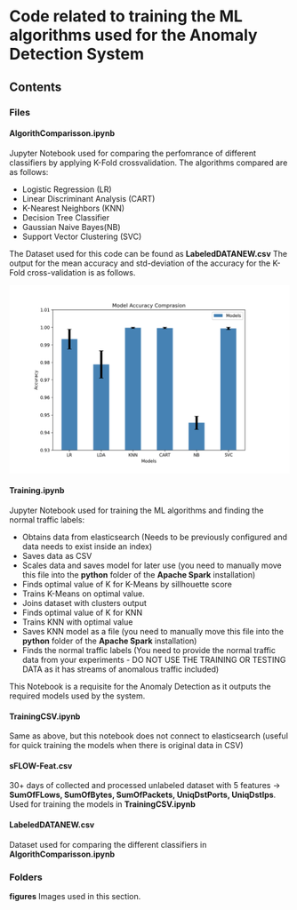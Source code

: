 # Code related to training the ML algorithms used for the Anomaly Detection System
## Contents
### Files
#### **AlgorithComparisson.ipynb**
Jupyter Notebook used for comparing the perfomrance of different classifiers by applying K-Fold crossvalidation.
The algorithms compared are as follows:
* Logistic Regression (LR)
* Linear Discriminant Analysis (CART)
* K-Nearest Neighbors (KNN)
* Decision Tree Classifier
* Gaussian Naive Bayes(NB)
* Support Vector Clustering (SVC)

The Dataset used for this code can be found as **LabeledDATANEW.csv** 
The output for the mean accuracy and std-deviation of the accuracy for the K-Fold cross-validation is as follows.

![K-fold results](figures/k-fold.png)


#### **Training.ipynb**
Jupyter Notebook used for training the ML algorithms and finding the normal traffic labels:
* Obtains data from elasticsearch (Needs to be previously configured and data needs to exist inside an index)
* Saves data as CSV
* Scales data and saves model for later use (you need to manually move this file into the **python** folder of the **Apache Spark** installation)
* Finds optimal value of K for K-Means by sillhouette score
* Trains K-Means on optimal value.
* Joins dataset with clusters output
* Finds optimal value of K for KNN
* Trains KNN with optimal value
* Saves KNN model as a file (you need to manually move this file into the **python** folder of the **Apache Spark** installation)
* Finds the normal traffic labels (You need to provide the normal traffic data from your experiments - DO NOT USE THE TRAINING OR TESTING DATA as it has streams of anomalous traffic included)

This Notebook is a requisite for the Anomaly Detection as it outputs the required models used by the system.

#### **TrainingCSV.ipynb**
Same as above, but this notebook does not connect to elasticsearch (useful for quick training the models when there is original data in CSV)

#### **sFLOW-Feat.csv**
30+ days of collected and processed unlabeled dataset with 5 features -> **SumOfFLows, SumOfBytes, SumOfPackets, UniqDstPorts, UniqDstIps**. Used for training the models in **TrainingCSV.ipynb**

#### **LabeledDATANEW.csv**
Dataset used for comparing the different classifiers in **AlgorithComparisson.ipynb**

### Folders
**figures**
Images used in this section.
